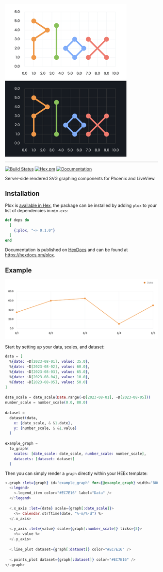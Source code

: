 <img width="400" src="screenshots/logo-plot@2x.png#gh-light-mode-only" alt="Plox">
<img width="400" src="screenshots/logo-plot-dark@2x.png#gh-dark-mode-only" alt="Plox">

---

[![Build Status](https://github.com/gridpoint-com/plox/actions/workflows/ci.yml/badge.svg)](https://github.com/gridpoint-com/plox/actions) [![Hex.pm](https://img.shields.io/hexpm/v/plox.svg)](https://hex.pm/packages/plox) [![Documentation](https://img.shields.io/badge/documentation-gray)](https://hexdocs.pm/plox/)

Server-side rendered SVG graphing components for Phoenix and LiveView.

## Installation

Plox is [available in Hex](https://hex.pm/packages/plox), the package can be
installed by adding `plox` to your list of dependencies in `mix.exs`:

```elixir
def deps do
  [
    {:plox, "~> 0.1.0"}
  ]
end
```

Documentation is published on [HexDocs](https://hexdocs.pm) and can be found at
<https://hexdocs.pm/plox>.

## Example

<img width="740" src="screenshots/readme-example-plot@2x.png" alt="Example screenshot">

Start by setting up your data, scales, and dataset:

```elixir
data = [
  %{date: ~D[2023-08-01], value: 35.0},
  %{date: ~D[2023-08-02], value: 60.0},
  %{date: ~D[2023-08-03], value: 65.0},
  %{date: ~D[2023-08-04], value: 10.0},
  %{date: ~D[2023-08-05], value: 50.0}
]

date_scale = date_scale(Date.range(~D[2023-08-01], ~D[2023-08-05]))
number_scale = number_scale(0.0, 80.0)

dataset =
  dataset(data,
    x: {date_scale, & &1.date},
    y: {number_scale, & &1.value}
  )

example_graph =
  to_graph(
    scales: [date_scale: date_scale, number_scale: number_scale],
    datasets: [dataset: dataset]
  )
```

Then you can simply render a `graph` directly within your HEEx template:

```heex
<.graph :let={graph} id="example_graph" for={@example_graph} width="800" height="250">
  <:legend>
    <.legend_item color="#EC7E16" label="Data" />
  </:legend>

  <.x_axis :let={date} scale={graph[:date_scale]}>
    <%= Calendar.strftime(date, "%-m/%-d") %>
  </.x_axis>

  <.y_axis :let={value} scale={graph[:number_scale]} ticks={5}>
    <%= value %>
  </.y_axis>

  <.line_plot dataset={graph[:dataset]} color="#EC7E16" />

  <.points_plot dataset={graph[:dataset]} color="#EC7E16" />
</.graph>
```
